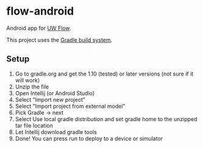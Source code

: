 flow-android
============

Android app for [UW Flow](https://uwflow.com).

This project uses the [Gradle build system](http://www.gradle.org).

## Setup

1. Go to gradle.org and get the 1.10 (tested) or later versions (not sure if it will work)
1. Unzip the file
1. Open Intellij (or Android Studio)
1. Select "Import new project"
1. Select "Import project from external model"
1. Pick Gradle -> next
1. Select Use local gradle distribution and set gradle home to the unzipped tar file location
1. Let Intellij download gradle tools
1. Done! You can press run to deploy to a device or simulator
